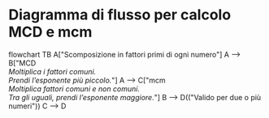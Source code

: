 # Diagramma di flusso per calcolo MCD e mcm
flowchart TB
  A["Scomposizione in fattori primi di ogni numero"]
  A --> B["MCD<br/><i>Moltiplica i fattori comuni.<br/>Prendi l’esponente più piccolo.</i>"]
  A --> C["mcm<br/><i>Moltiplica fattori comuni e non comuni.<br/>Tra gli uguali, prendi l’esponente maggiore.</i>"]
  B --> D(("Valido per due o più numeri"))
  C --> D
